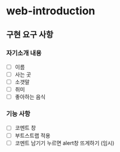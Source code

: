 # web-introduction

## 구현 요구 사항

### 자기소개 내용
- [ ] 이름
- [ ] 사는 곳
- [ ] 소갯말
- [ ] 취미
- [ ] 좋아하는 음식

### 기능 사항
- [ ] 코멘트 창
- [ ] 부트스트랩 적용
- [ ] 코멘트 남기기 누르면 alert창 뜨게하기 (임시)